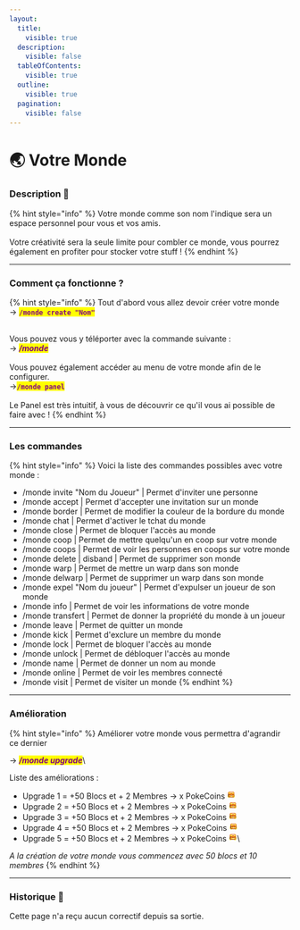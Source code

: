 ```yaml
---
layout:
  title:
    visible: true
  description:
    visible: false
  tableOfContents:
    visible: true
  outline:
    visible: true
  pagination:
    visible: false
---
```


# 🌏 Votre Monde

### Description 📃

{% hint style="info" %}
Votre monde comme son nom l'indique sera un espace personnel pour vous et vos amis.\
\
Votre créativité sera la seule limite pour combler ce monde, vous pourrez également en profiter pour stocker votre stuff !
{% endhint %}

***

### Comment ça fonctionne ?

{% hint style="info" %}
Tout d'abord vous allez devoir créer votre monde\
-> <mark style="color:purple;">**`/monde create "Nom"`**</mark>

\
Vous pouvez vous y téléporter avec la commande suivante : \
-> _<mark style="color:purple;">**/monde**</mark>_\
\
Vous pouvez également accéder au menu de votre monde afin de le configurer.\
-><mark style="color:purple;">**`/monde panel`**</mark>\
\
Le Panel est très intuitif, à vous de découvrir ce qu'il vous ai possible de faire avec !
{% endhint %}

***

### Les commandes

{% hint style="info" %}
Voici la liste des commandes possibles avec votre monde :&#x20;

* /monde invite "Nom du Joueur" | Permet d'inviter une personne
* /monde accept | Permet d'accepter une invitation sur un monde
* /monde border | Permet de modifier la couleur de la bordure du monde
* /monde chat | Permet d'activer le  tchat du monde
* /monde close | Permet de bloquer l'accès au monde
* /monde coop | Permet de mettre quelqu'un en coop sur votre monde
* /monde coops | Permet de voir les personnes en coops sur votre monde
* /monde delete | disband | Permet de supprimer son monde
* /monde warp | Permet de mettre un warp dans son monde
* /monde delwarp | Permet de supprimer un warp dans son monde
* /monde expel "Nom du joueur" | Permet d'expulser un joueur de son monde
* /monde info | Permet de voir les informations de votre monde
* /monde transfert | Permet de donner la propriété du monde à un joueur
* /monde leave | Permet de quitter un monde
* /monde kick | Permet d'exclure un membre du monde
* /monde lock | Permet de bloquer l'accès au monde
* /monde unlock | Permet de débloquer l'accès au monde
* /monde name | Permet de donner un nom au monde
* /monde online | Permet de voir les membres connecté
* /monde visit | Permet de visiter un monde
{% endhint %}

***

### Amélioration

{% hint style="info" %}
Améliorer votre monde vous permettra d'agrandir ce dernier&#x20;

-> _<mark style="color:purple;">**/monde upgrade**</mark>_\


Liste des améliorations :&#x20;

* Upgrade 1 = +50 Blocs et + 2 Membres -> x PokeCoins <img src="../.gitbook/assets/image (140).png" alt="" data-size="line">
* Upgrade 2 = +50 Blocs et + 2 Membres ->  x PokeCoins <img src="../.gitbook/assets/image (140).png" alt="" data-size="line">
* Upgrade 3 = +50 Blocs et + 2 Membres ->  x PokeCoins <img src="../.gitbook/assets/image (140).png" alt="" data-size="line">
* Upgrade 4 = +50 Blocs et + 2 Membres ->  x PokeCoins <img src="../.gitbook/assets/image (140).png" alt="" data-size="line">
* Upgrade 5 = +50 Blocs et + 2 Membres ->   x PokeCoins <img src="../.gitbook/assets/image (140).png" alt="" data-size="line">\


_A la création de votre monde vous commencez avec 50 blocs et 10 membres_
{% endhint %}

***

### Historique 📖&#x20;

Cette page n'a reçu aucun correctif depuis sa sortie.
